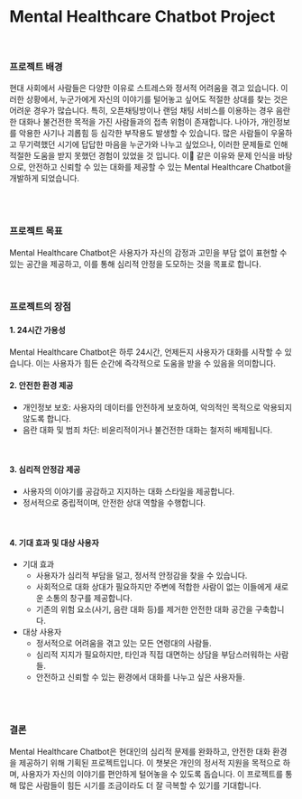 # Mental Healthcare Chatbot Project
<br>

### 프로젝트 배경
현대 사회에서 사람들은 다양한 이유로 스트레스와 정서적 어려움을 겪고 있습니다. 이러한 상황에서, 누군가에게 자신의 이야기를 털어놓고 싶어도 적절한 상대를 찾는 것은 어려운 경우가 많습니다. 특히, 오픈채팅방이나 랜덤 채팅 서비스를 이용하는 경우 음란한 대화나 불건전한 목적을 가진 사람들과의 접촉 위험이 존재합니다. 나아가, 개인정보를 악용한 사기나 괴롭힘 등 심각한 부작용도 발생할 수 있습니다.
많은 사람들이 우울하고 무기력했던 시기에 답답한 마음을 누군가와 나누고 싶었으나, 이러한 문제들로 인해 적절한 도움을 받지 못했던 경험이 있었을 것 입니다. 이 같은 이유와 문제 인식을 바탕으로, 안전하고 신뢰할 수 있는 대화를 제공할 수 있는 Mental Healthcare Chatbot을 개발하게 되었습니다.

<br>
<br>

### 프로젝트 목표
Mental Healthcare Chatbot은 사용자가 자신의 감정과 고민을 부담 없이 표현할 수 있는 공간을 제공하고, 이를 통해 심리적 안정을 도모하는 것을 목표로 합니다.

<br>

### 프로젝트의 장점
#### 1. 24시간 가용성
Mental Healthcare Chatbot은 하루 24시간, 언제든지 사용자가 대화를 시작할 수 있습니다. 이는 사용자가 힘든 순간에 즉각적으로 도움을 받을 수 있음을 의미합니다.
<br>

#### 2. 안전한 환경 제공
- 개인정보 보호: 사용자의 데이터를 안전하게 보호하여, 악의적인 목적으로 악용되지 않도록 합니다.
- 음란 대화 및 범죄 차단: 비윤리적이거나 불건전한 대화는 철저히 배제됩니다.
<br>

#### 3. 심리적 안정감 제공
- 사용자의 이야기를 공감하고 지지하는 대화 스타일을 제공합니다.
- 정서적으로 중립적이며, 안전한 상대 역할을 수행합니다.
<br>

#### 4. 기대 효과 및 대상 사용자
* 기대 효과
  - 사용자가 심리적 부담을 덜고, 정서적 안정감을 찾을 수 있습니다.
  - 사회적으로 대화 상대가 필요하지만 주변에 적합한 사람이 없는 이들에게 새로운 소통의 창구를 제공합니다.
  - 기존의 위험 요소(사기, 음란 대화 등)를 제거한 안전한 대화 공간을 구축합니다.
* 대상 사용자
  - 정서적으로 어려움을 겪고 있는 모든 연령대의 사람들.
  - 심리적 지지가 필요하지만, 타인과 직접 대면하는 상담을 부담스러워하는 사람들.
  - 안전하고 신뢰할 수 있는 환경에서 대화를 나누고 싶은 사용자들.

<br>
<br>

### 결론
Mental Healthcare Chatbot은 현대인의 심리적 문제를 완화하고, 안전한 대화 환경을 제공하기 위해 기획된 프로젝트입니다. 이 챗봇은 개인의 정서적 지원을 목적으로 하며, 사용자가 자신의 이야기를 편안하게 털어놓을 수 있도록 돕습니다. 이 프로젝트를 통해 많은 사람들이 힘든 시기를 조금이라도 더 잘 극복할 수 있기를 기대합니다.
